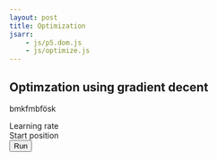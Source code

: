 ```yaml
---
layout: post
title: Optimization
jsarr:
    - js/p5.dom.js
    - js/optimize.js
---
```


## Optimzation using gradient decent  

bmkfmbfösk  
<div id="canvasContainer"></div>
<div id="lr-slider">Learning rate </div>
<div id="start-slider">Start position </div>
<button type="button" onclick="run()">Run</button>

